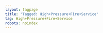 ```yaml
---
layout: tagpage
title: "Tagged: High+Pressure+Fire+Service"
tag: High+Pressure+Fire+Service
robots: noindex
---
```

